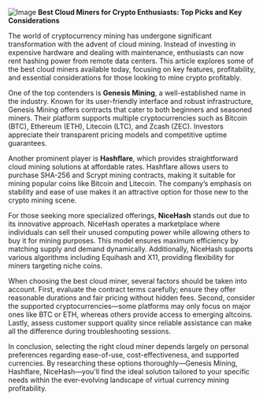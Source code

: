 
![Image](https://github.com/user-attachments/assets/b8266eee-691e-4ee1-99ef-bfa10d234fd4)
**Best Cloud Miners for Crypto Enthusiasts: Top Picks and Key Considerations**

The world of cryptocurrency mining has undergone significant transformation with the advent of cloud mining. Instead of investing in expensive hardware and dealing with maintenance, enthusiasts can now rent hashing power from remote data centers. This article explores some of the best cloud miners available today, focusing on key features, profitability, and essential considerations for those looking to mine crypto profitably.

One of the top contenders is **Genesis Mining**, a well-established name in the industry. Known for its user-friendly interface and robust infrastructure, Genesis Mining offers contracts that cater to both beginners and seasoned miners. Their platform supports multiple cryptocurrencies such as Bitcoin (BTC), Ethereum (ETH), Litecoin (LTC), and Zcash (ZEC). Investors appreciate their transparent pricing models and competitive uptime guarantees.

Another prominent player is **Hashflare**, which provides straightforward cloud mining solutions at affordable rates. Hashflare allows users to purchase SHA-256 and Scrypt mining contracts, making it suitable for mining popular coins like Bitcoin and Litecoin. The company’s emphasis on stability and ease of use makes it an attractive option for those new to the crypto mining scene.

For those seeking more specialized offerings, **NiceHash** stands out due to its innovative approach. NiceHash operates a marketplace where individuals can sell their unused computing power while allowing others to buy it for mining purposes. This model ensures maximum efficiency by matching supply and demand dynamically. Additionally, NiceHash supports various algorithms including Equihash and X11, providing flexibility for miners targeting niche coins.

When choosing the best cloud miner, several factors should be taken into account. First, evaluate the contract terms carefully; ensure they offer reasonable durations and fair pricing without hidden fees. Second, consider the supported cryptocurrencies—some platforms may only focus on major ones like BTC or ETH, whereas others provide access to emerging altcoins. Lastly, assess customer support quality since reliable assistance can make all the difference during troubleshooting sessions.

In conclusion, selecting the right cloud miner depends largely on personal preferences regarding ease-of-use, cost-effectiveness, and supported currencies. By researching these options thoroughly—Genesis Mining, Hashflare, NiceHash—you'll find the ideal solution tailored to your specific needs within the ever-evolving landscape of virtual currency mining profitability.